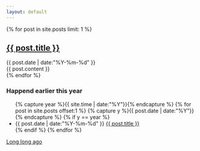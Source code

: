 ```yaml
---
layout: default
---
```


<div class="article-wrap">
{% for post in site.posts limit: 1 %}
    <div class="article">
        <div class="article-hd">
            <h2 class="article-hd-title">
                <a href="{{ post.url }}" class="article-hd-title-link">{{ post.title }}</a>
            </h2>
            <div class="artitle-hd-meta">
                <span class="article-hd-meta-time">{{ post.date | date:"%Y-%m-%d" }}</span>
            </div>
        </div>
        <div class="article-bd">
            {{ post.content }}
        </div>
    </div>
{% endfor %}
</div>

<div class="archive">
    <h3 class="archive-title">Happend earlier this year</h3>
    <ul class="archive-list">
        {% capture year %}{{ site.time | date:"%Y"}}{% endcapture %}
        {% for post in site.posts offset:1 %}
            {% capture y %}{{ post.date | date:"%Y"}}{% endcapture %}
            {% if y == year %}
                <li class="archive-list-item">
                    <span class="archive-list-item-time">{{ post.date | date:"%Y-%m-%d" }}</span>
                    <a href="{{ post.url }}" class="archive-list-item-title">{{ post.title }}</a>
                </li>
            {% endif %}
        {% endfor %}
    </ul>
</div>
<div class="more">
    <a href="{{ site.navs[0].url }}" class="more-link">Long long ago</a>
</div>
